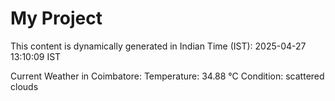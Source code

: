 # My Project

This content is dynamically generated in Indian Time (IST): 2025-04-27 13:10:09 IST


Current Weather in Coimbatore:
Temperature: 34.88 °C
Condition: scattered clouds

